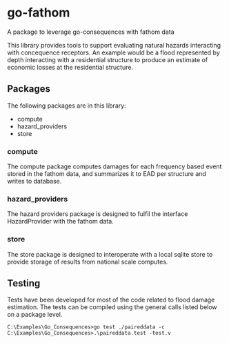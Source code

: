 # go-fathom

A package to leverage go-consequences with fathom data

This library provides tools to support evaluating natural hazards interacting with concequence receptors. An example would be a flood represented by depth interacting with a residential structure to produce an estimate of economic losses at the residential structure.

## Packages
The following packages are in this library:
- compute
- hazard_providers
- store

### compute
The compute package computes damages for each frequency based event stored in the fathom data, and summarizes it to EAD per structure and writes to database.

### hazard_providers
The hazard providers package is designed to fulfil the interface HazardProvider with the fathom data.

### store
The store package is designed to interoperate with a local sqlite store to provide storage of results from national scale computes.

## Testing
Tests have been developed for most of the code related to flood damage estimation. The tests can be compiled using the general calls listed below on a package level. 

```
C:\Examples\Go_Consequences>go test ./paireddata -c
C:\Examples\Go_Consequences>.\paireddata.test -test.v